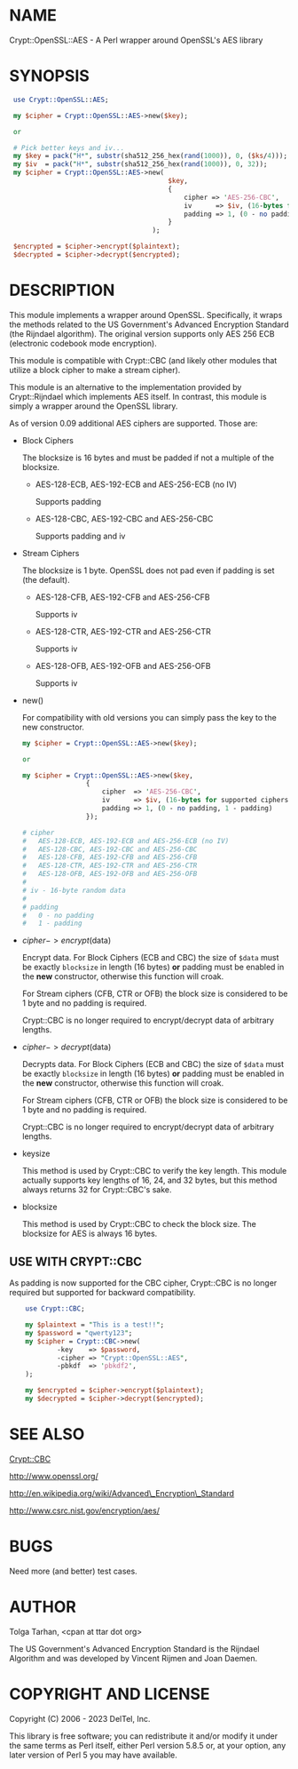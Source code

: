 # NAME

Crypt::OpenSSL::AES - A Perl wrapper around OpenSSL's AES library

# SYNOPSIS

```perl
 use Crypt::OpenSSL::AES;

 my $cipher = Crypt::OpenSSL::AES->new($key);

 or

 # Pick better keys and iv...
 my $key = pack("H*", substr(sha512_256_hex(rand(1000)), 0, ($ks/4)));
 my $iv  = pack("H*", substr(sha512_256_hex(rand(1000)), 0, 32));
 my $cipher = Crypt::OpenSSL::AES->new(
                                        $key,
                                        {
                                            cipher => 'AES-256-CBC',
                                            iv      => $iv, (16-bytes for supported ciphers)
                                            padding => 1, (0 - no padding, 1 - padding)
                                        }
                                    );

 $encrypted = $cipher->encrypt($plaintext);
 $decrypted = $cipher->decrypt($encrypted);
```

# DESCRIPTION

This module implements a wrapper around OpenSSL.  Specifically, it
wraps the methods related to the US Government's Advanced
Encryption Standard (the Rijndael algorithm).  The original version
supports only AES 256 ECB (electronic codebook mode encryption).

This module is compatible with Crypt::CBC (and likely other modules
that utilize a block cipher to make a stream cipher).

This module is an alternative to the implementation provided by
Crypt::Rijndael which implements AES itself. In contrast, this module
is simply a wrapper around the OpenSSL library.

As of version 0.09 additional AES ciphers are supported.  Those are:

- Block Ciphers

    The blocksize is 16 bytes and must be padded if not a multiple of the
    blocksize.

    - AES-128-ECB, AES-192-ECB and AES-256-ECB (no IV)

        Supports padding

    - AES-128-CBC, AES-192-CBC and AES-256-CBC

        Supports padding and iv

- Stream Ciphers

    The blocksize is 1 byte. OpenSSL does not pad even if padding
    is set (the default).

    - AES-128-CFB, AES-192-CFB and AES-256-CFB

        Supports iv

    - AES-128-CTR, AES-192-CTR and AES-256-CTR

        Supports iv

    - AES-128-OFB, AES-192-OFB and AES-256-OFB

        Supports iv

- new()

    For compatibility with old versions you can simply pass the key to the
    new constructor.

    ```perl
    my $cipher = Crypt::OpenSSL::AES->new($key);

    or

    my $cipher = Crypt::OpenSSL::AES->new($key,
                    {
                        cipher  => 'AES-256-CBC',
                        iv      => $iv, (16-bytes for supported ciphers)
                        padding => 1, (0 - no padding, 1 - padding)
                    });

    # cipher
    #   AES-128-ECB, AES-192-ECB and AES-256-ECB (no IV)
    #   AES-128-CBC, AES-192-CBC and AES-256-CBC
    #   AES-128-CFB, AES-192-CFB and AES-256-CFB
    #   AES-128-CTR, AES-192-CTR and AES-256-CTR
    #   AES-128-OFB, AES-192-OFB and AES-256-OFB
    #
    # iv - 16-byte random data
    #
    # padding
    #   0 - no padding
    #   1 - padding
    ```

- $cipher->encrypt($data)

    Encrypt data. For Block Ciphers (ECB and CBC) the size of `$data`
    must be exactly `blocksize` in length (16 bytes) **or** padding must be
    enabled in the **new** constructor, otherwise this function will croak.

    For Stream ciphers (CFB, CTR or OFB) the block size is considered to
    be 1 byte and no padding is required.

    Crypt::CBC is no longer required to encrypt/decrypt data of arbitrary
    lengths.

- $cipher->decrypt($data)

    Decrypts data. For Block Ciphers (ECB and CBC) the size of `$data`
    must be exactly `blocksize` in length (16 bytes) **or** padding must be
    enabled in the **new** constructor, otherwise this function will croak.

    For Stream ciphers (CFB, CTR or OFB) the block size is considered to
    be 1 byte and no padding is required.

    Crypt::CBC is no longer required to encrypt/decrypt data of arbitrary
    lengths.

- keysize

    This method is used by Crypt::CBC to verify the key length.
    This module actually supports key lengths of 16, 24, and 32 bytes,
    but this method always returns 32 for Crypt::CBC's sake.

- blocksize

    This method is used by Crypt::CBC to check the block size.
    The blocksize for AES is always 16 bytes.

## USE WITH CRYPT::CBC

As padding is now supported for the CBC cipher, Crypt::CBC is no
longer required but supported for backward compatibility.

```perl
    use Crypt::CBC;

    my $plaintext = "This is a test!!";
    my $password = "qwerty123";
    my $cipher = Crypt::CBC->new(
            -key    => $password,
            -cipher => "Crypt::OpenSSL::AES",
            -pbkdf  => 'pbkdf2',
    );

    my $encrypted = $cipher->encrypt($plaintext);
    my $decrypted = $cipher->decrypt($encrypted);
```

# SEE ALSO

[Crypt::CBC](https://metacpan.org/pod/Crypt%3A%3ACBC)

http://www.openssl.org/

http://en.wikipedia.org/wiki/Advanced\_Encryption\_Standard

http://www.csrc.nist.gov/encryption/aes/

# BUGS

Need more (and better) test cases.

# AUTHOR

Tolga Tarhan, &lt;cpan at ttar dot org>

The US Government's Advanced Encryption Standard is the Rijndael
Algorithm and was developed by Vincent Rijmen and Joan Daemen.

# COPYRIGHT AND LICENSE

Copyright (C) 2006 - 2023 DelTel, Inc.

This library is free software; you can redistribute it and/or modify
it under the same terms as Perl itself, either Perl version 5.8.5 or,
at your option, any later version of Perl 5 you may have available.
